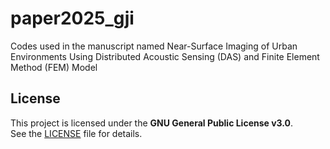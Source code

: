 # paper2025_gji
Codes used in the manuscript named Near-Surface Imaging of Urban Environments Using Distributed Acoustic Sensing (DAS) and Finite Element Method (FEM) Model

## License

This project is licensed under the **GNU General Public License v3.0**.  
See the [LICENSE](./LICENSE) file for details.
